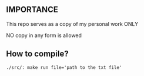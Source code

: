 ## IMPORTANCE
This repo serves as a copy of my personal work ONLY

NO copy in any form is allowed

## How to compile?

```
./src/: make run file='path to the txt file'
```
